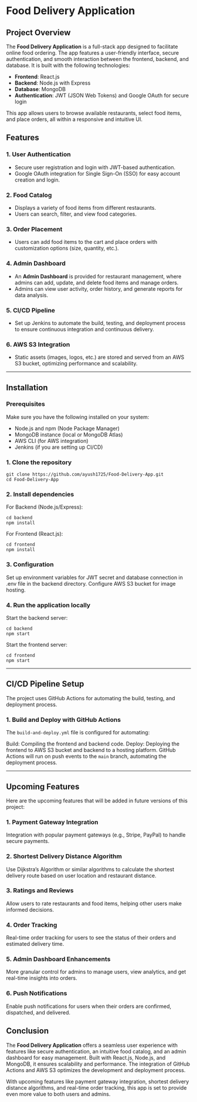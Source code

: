 # Food Delivery Application

## Project Overview

The **Food Delivery Application** is a full-stack app designed to facilitate online food ordering. The app features a user-friendly interface, secure authentication, and smooth interaction between the frontend, backend, and database. It is built with the following technologies:

- **Frontend**: React.js
- **Backend**: Node.js with Express
- **Database**: MongoDB
- **Authentication**: JWT (JSON Web Tokens) and Google OAuth for secure login

This app allows users to browse available restaurants, select food items, and place orders, all within a responsive and intuitive UI.

## Features

### 1. **User Authentication**
- Secure user registration and login with JWT-based authentication.
- Google OAuth integration for Single Sign-On (SSO) for easy account creation and login.

### 2. **Food Catalog**
- Displays a variety of food items from different restaurants.
- Users can search, filter, and view food categories.

### 3. **Order Placement**
- Users can add food items to the cart and place orders with customization options (size, quantity, etc.).

### 4. **Admin Dashboard**
- An **Admin Dashboard** is provided for restaurant management, where admins can add, update, and delete food items and manage orders.
- Admins can view user activity, order history, and generate reports for data analysis.

### 5. **CI/CD Pipeline**
- Set up Jenkins to automate the build, testing, and deployment process to ensure continuous integration and continuous delivery.

### 6. **AWS S3 Integration**
- Static assets (images, logos, etc.) are stored and served from an AWS S3 bucket, optimizing performance and scalability.

---

## Installation

### Prerequisites
Make sure you have the following installed on your system:

- Node.js and npm (Node Package Manager)
- MongoDB instance (local or MongoDB Atlas)
- AWS CLI (for AWS integration)
- Jenkins (if you are setting up CI/CD)

### 1. **Clone the repository**

```
git clone https://github.com/ayush1725/Food-Delivery-App.git
cd Food-Delivery-App
```
### 2. **Install dependencies**
For Backend (Node.js/Express):

```
cd backend
npm install
```
For Frontend (React.js):

```
cd frontend
npm install
```
### 3. **Configuration**

Set up environment variables for JWT secret and database connection in .env file in the backend directory.
Configure AWS S3 bucket for image hosting.

### 4. **Run the application locally**
Start the backend server:

```
cd backend
npm start
```
Start the frontend server:

```
cd frontend
npm start
```
---

## CI/CD Pipeline Setup
The project uses GitHub Actions for automating the build, testing, and deployment process.

### 1. **Build and Deploy with GitHub Actions**
The `build-and-deploy.yml` file is configured for automating:

Build: Compiling the frontend and backend code.
Deploy: Deploying the frontend to AWS S3 bucket and backend to a hosting platform.
GitHub Actions will run on push events to the `main` branch, automating the deployment process.

---

## Upcoming Features
Here are the upcoming features that will be added in future versions of this project:

### 1. **Payment Gateway Integration**

Integration with popular payment gateways (e.g., Stripe, PayPal) to handle secure payments.

### 2. **Shortest Delivery Distance Algorithm**

Use Dijkstra’s Algorithm or similar algorithms to calculate the shortest delivery route based on user location and restaurant distance.

### 3. **Ratings and Reviews**

Allow users to rate restaurants and food items, helping other users make informed decisions.

### 4. **Order Tracking**

Real-time order tracking for users to see the status of their orders and estimated delivery time.

### 5. **Admin Dashboard Enhancements**

More granular control for admins to manage users, view analytics, and get real-time insights into orders.

### 6. **Push Notifications**

Enable push notifications for users when their orders are confirmed, dispatched, and delivered.

## Conclusion

The **Food Delivery Application** offers a seamless user experience with features like secure authentication, an intuitive food catalog, and an admin dashboard for easy management. Built with React.js, Node.js, and MongoDB, it ensures scalability and performance. The integration of GitHub Actions and AWS S3 optimizes the development and deployment process.

With upcoming features like payment gateway integration, shortest delivery distance algorithms, and real-time order tracking, this app is set to provide even more value to both users and admins.

